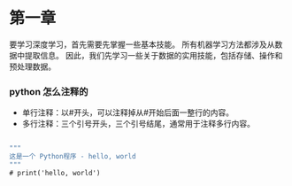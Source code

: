 # 第一章

要学习深度学习，首先需要先掌握一些基本技能。 所有机器学习方法都涉及从数据中提取信息。 因此，我们先学习一些关于数据的实用技能，包括存储、操作和预处理数据。

### python 怎么注释的

- 单行注释：以#开头，可以注释掉从#开始后面一整行的内容。
- 多行注释：三个引号开头，三个引号结尾，通常用于注释多行内容。

```scheme

"""
这是一个 Python程序 - hello, world
"""
# print('hello, world')

```